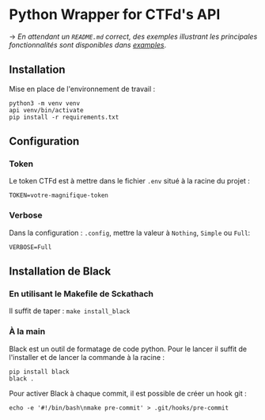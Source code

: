 # Python Wrapper for CTFd's API

&rarr; *En attendant un `README.md` correct, des exemples illustrant les principales fonctionnalités sont disponibles 
dans [examples](./examples)*.


## Installation
Mise en place de l'environnement de travail :
```shell
python3 -m venv venv 
api venv/bin/activate
pip install -r requirements.txt
```

## Configuration
### Token
Le token CTFd est à mettre dans le fichier `.env` situé à la racine du projet : 
``` 
TOKEN=votre-magnifique-token
```
### Verbose
Dans la configuration : `.config`, mettre la valeur à `Nothing`, `Simple` ou `Full`:
``` 
VERBOSE=Full
```

## Installation de Black 
### En utilisant le Makefile de Sckathach
Il suffit de taper : `make install_black`

### À la main
Black est un outil de formatage de code python. Pour le lancer il suffit de l'installer et de lancer la commande à la
racine : 
```shell
pip install black 
black . 
```

Pour activer Black à chaque commit, il est possible de créer un hook git : 
```shell
echo -e '#!/bin/bash\nmake pre-commit' > .git/hooks/pre-commit
```

